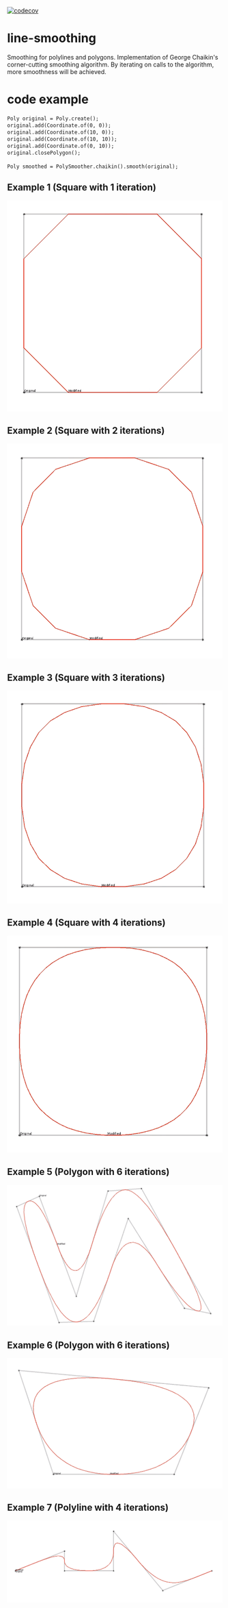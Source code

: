 [![codecov](https://codecov.io/gh/jimnewpower/line-smoothing/branch/master/graph/badge.svg?token=YULIH50YWG)](undefined)

# line-smoothing
Smoothing for polylines and polygons. Implementation of George Chaikin's corner-cutting smoothing algorithm. By iterating on calls to the algorithm, more smoothness will be achieved.

# code example
```
Poly original = Poly.create();
original.add(Coordinate.of(0, 0));
original.add(Coordinate.of(10, 0));
original.add(Coordinate.of(10, 10));
original.add(Coordinate.of(0, 10));
original.closePolygon();

Poly smoothed = PolySmoother.chaikin().smooth(original);
```

## Example 1 (Square with 1 iteration)
![](./src/main/resources/chaikin-square-1.png)

## Example 2 (Square with 2 iterations)
![](./src/main/resources/chaikin-square-2.png)

## Example 3 (Square with 3 iterations)
![](./src/main/resources/chaikin-square-3.png)

## Example 4 (Square with 4 iterations)
![](./src/main/resources/chaikin-square-4.png)

## Example 5 (Polygon with 6 iterations)
![](./src/main/resources/chaikin-1.png)

## Example 6 (Polygon with 6 iterations)
![](./src/main/resources/chaikin-2.png)

## Example 7 (Polyline with 4 iterations)
![](./src/main/resources/polyline-4.png)
